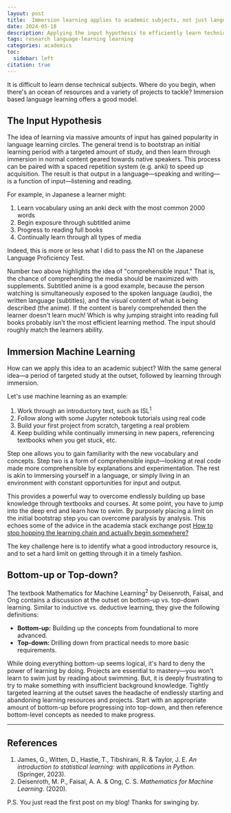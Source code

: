 ```yaml
---
layout: post
title:  Immersion learning applies to academic subjects, not just languages
date: 2024-05-18
description: Applying the input hypothesis to efficiently learn technical subjects
tags: research language-learning learning
categories: academics
toc:
  sidebar: left
citation: true
---
```

It is difficult to learn dense technical subjects. Where do you begin, when there's an ocean of resources and a variety of projects to tackle? Immersion based language learning offers a good model.

## The Input Hypothesis
The idea of learning via massive amounts of input has gained popularity in language learning circles. The general trend is to bootstrap an initial learning period with a targeted amount of study, and then learn through immersion in normal content geared towards native speakers. This process can be paired with a spaced repetition system (e.g. anki) to speed up acquisition. The result is that output in a language—speaking and writing—is a function of input—listening and reading.

For example, in Japanese a learner might:

1. Learn vocabulary using an anki deck with the most common 2000 words
2. Begin exposure through subtitled anime
3. Progress to reading full books
4. Continually learn through all types of media

Indeed, this is more or less what I did to pass the N1 on the Japanese Language Proficiency Test.

Number two above highlights the idea of "comprehensible input." That is, the chance of comprehending the media should be maximized with supplements. Subtitled anime is a good example, because the person watching is simultaneously exposed to the spoken language (audio), the written language (subtitles), and the visual content of what is being described (the anime). If the content is barely comprehended then the learner doesn't learn much! Which is why jumping straight into reading full books probably isn't the most efficient learning method. The input should roughly match the learners ability.

## Immersion Machine Learning
How can we apply this idea to an academic subject? With the same general idea—a period of targeted study at the outset, followed by learning through immersion.

Let's use machine learning as an example:

1. Work through an introductory text, such as ISL<sup>1</sup>
2. Follow along with some Jupyter notebook tutorials using real code
3. Build your first project from scratch, targeting a real problem
4. Keep building while continually immersing in new papers, referencing textbooks when you get stuck, etc.

Step one allows you to gain familiarity with the new vocabulary and concepts. Step two is a form of comprehensible input—looking at real code made more comprehensible by explanations and experimentation. The rest is akin to immersing yourself in a language, or simply living in an environment with constant opportunities for input and output.

This provides a powerful way to overcome endlessly building up base knowledge through textbooks and courses. At some point, you have to jump into the deep end and learn how to swim. By purposely placing a limit on the initial bootstrap step you can overcome paralysis by analysis. This echoes some of the advice in the academia stack exchange post [How to stop hopping the learning chain and actually begin somewhere?](https://academia.stackexchange.com/questions/89032/how-to-stop-hopping-the-learning-chain-and-actually-begin-somewhere)

The key challenge here is to identify what a good introductory resource is, and to set a hard limit on getting through it in a timely fashion.

## Bottom-up or Top-down?
The textbook Mathematics for Machine Learning<sup>2</sup> by Deisenroth, Faisal, and Ong contains a discussion at the outset on bottom-up vs. top-down learning. Similar to inductive vs. deductive learning, they give the following definitions:

- **Bottom-up:** Building up the concepts from foundational to more advanced.
- **Top-down:** Drilling down from practical needs to more basic requirements.

While doing everything bottom-up seems logical, it's hard to deny the power of learning by doing. Projects are essential to mastery—you won't learn to swim just by reading about swimming. But, it is deeply frustrating to try to make something with insufficient background knowledge. Tightly targeted learning at the outset saves the headache of endlessly starting and abandoning learning resources and projects. Start with an appropriate amount of bottom-up before progressing into top-down, and then reference bottom-level concepts as needed to make progress.

---
## References
1. James, G., Witten, D., Hastie, T., Tibshirani, R. & Taylor, J. E. _An introduction to statistical learning: with applications in Python_. (Springer, 2023).
2. Deisenroth, M. P., Faisal, A. A. & Ong, C. S. _Mathematics for Machine Learning_. (2020).

P.S. You just read the first post on my blog! Thanks for swinging by.

